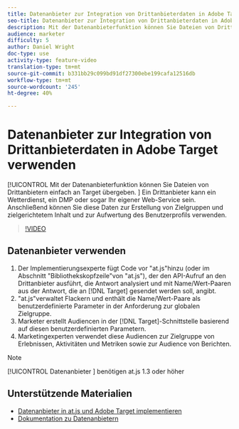 ```yaml
---
title: Datenanbieter zur Integration von Drittanbieterdaten in Adobe Target verwenden
seo-title: Datenanbieter zur Integration von Drittanbieterdaten in Adobe Target verwenden
description: Mit der Datenanbieterfunktion können Sie Dateien von Drittanbietern einfach an Target übergeben.  Ein Drittanbieter kann ein Wetterdienst, ein DMP oder sogar Ihr eigener Web-Service sein. Anschließend können Sie diese Daten zur Erstellung von Zielgruppen und zielgerichtetem Inhalt und zur Aufwertung des Benutzerprofils verwenden.
audience: marketer
difficulty: 5
author: Daniel Wright
doc-type: use
activity-type: feature-video
translation-type: tm+mt
source-git-commit: b331bb29c099bd91df27300ebe199cafa12516db
workflow-type: tm+mt
source-wordcount: '245'
ht-degree: 40%

---
```



# Datenanbieter zur Integration von Drittanbieterdaten in Adobe Target verwenden

[!UICONTROL Mit der Datenanbieterfunktion können Sie Dateien von Drittanbietern einfach an Target übergeben.  ]  Ein Drittanbieter kann ein Wetterdienst, ein DMP oder sogar Ihr eigener Web-Service sein. Anschließend können Sie diese Daten zur Erstellung von Zielgruppen und zielgerichtetem Inhalt und zur Aufwertung des Benutzerprofils verwenden.

>[!VIDEO](https://video.tv.adobe.com/v/22349/?quality=12)

## Datenanbieter verwenden

1. Der Implementierungsexperte fügt Code vor &quot;at.js&quot;hinzu (oder im Abschnitt &quot;Bibliothekskopfzeile&quot;von &quot;at.js&quot;), der den API-Aufruf an den Drittanbieter ausführt, die Antwort analysiert und mit Name/Wert-Paaren aus der Antwort, die an [!DNL Target] gesendet werden soll, angibt.
1. &quot;at.js&quot;verwaltet Flackern und enthält die Name/Wert-Paare als benutzerdefinierte Parameter in der Anforderung zur globalen Zielgruppe.
1. Marketer erstellt Audiencen in der [!DNL Target]-Schnittstelle basierend auf diesen benutzerdefinierten Parametern.
1. Marketingexperten verwendet diese Audiencen zur Zielgruppe von Erlebnissen, Aktivitäten und Metriken sowie zur Audience von Berichten.

>[!NOTE]
>
>[!UICONTROL Datenanbieter ] benötigen at.js 1.3 oder höher

## Unterstützende Materialien

* [Datenanbieter in at.js und Adobe Target implementieren](implement-data-providers-to-integrate-third-party-data.md)
* [Dokumentation zu Datenanbietern](https://docs.adobe.com/content/help/en/target/using/implement-target/client-side/functions-overview/targetgobalsettings.html#data-providers)